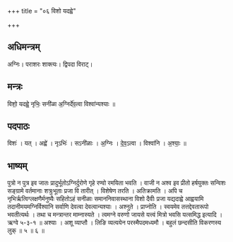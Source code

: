 +++
title = "०६ विशो यदह्वे"

+++
## अधिमन्त्रम्
अग्निः। पराशरः शाक्त्यः। द्विपदा विराट्।

## मन्त्रः
विशो॒ यदह्वे॒ नृभिः॒ सनी॑ळा अ॒ग्निर्दे॑व॒त्वा विश्वा॑न्यश्याः ॥

## पदपाठः
विशः॑ । यत् । अह्वे॑ । नृऽभिः॑ । सऽनी॑ळाः । अ॒ग्निः । दे॒व॒ऽत्वा । विश्वा॑नि । अ॒श्याः॒ ॥

## भाष्यम्
पुत्रो न पुत्र इव जातः प्रादुर्भूतोऽग्निर्दुरोणे गृहे रण्वो रमयिता भवति । वाजी न अश्व इव प्रीतो हर्षयुक्तः सन्विशः सङ्ग्रामे वर्तमानाः शत्रुःभूताः प्रजा वि तारीत् । विशेषेण तरति । अतिक्रामति । अपि च नृभिर्ऋत्विग्लक्षणैर्मनुष्यैः सहितोऽहं सनीळाः समाननिवासस्थाना विशो दैवीः प्रजा यद्यदाह्वे आह्वयामि तदानीमयमग्निर्विश्वानि सर्वाणि देवत्वा देवत्वान्यश्याः । अश्नुते । प्राप्नोति । स्वयमेव तत्तद्देवतारूपो भवतीत्यर्थः । तथा च मन्त्रान्तर माम्नास्यते । त्वमग्ने वरुणो जायसे यत्त्वं मित्रो भवसि यत्समिद्ध इत्यादि । ऋग्वे ५-३-१ ॥ अश्याः । अशू व्याप्तौ । लिङि व्यत्ययेन परस्मैपदमध्यमौ । बहुलं छन्दसीति विकरणस्य लुक् ॥ ५ ॥ ६ ॥